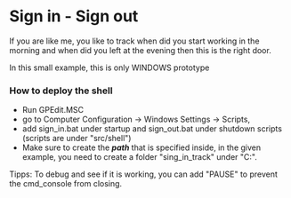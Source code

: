 # Sign in - Sign out
If you are like me, you like to track when did you start working in the morning and when did you left at the evening
then this is the right door.

In this small example, this is only WINDOWS prototype

### How to deploy the shell 
* Run GPEdit.MSC
* go to Computer Configuration -> Windows Settings -> Scripts, 
* add sign_in.bat under startup and sign_out.bat under shutdown scripts (scripts are under "src/shell")
* Make sure to create the **_path_** that is specified inside,
in the given example, you need to create a folder "sing_in_track" under "C:". 

Tipps:
To debug and see if it is working, you can add "PAUSE" to prevent the cmd_console from closing.
